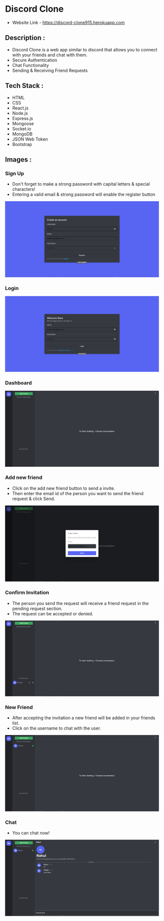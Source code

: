 # Discord Clone

- Website Link - https://discord-clone915.herokuapp.com

## Description :

- Discord Clone is a web app similar to discord that allows you to connect with your friends and chat with them.
- Secure Authentication
- Chat Functionality
- Sending & Receiving Friend Requests

## Tech Stack :

- HTML
- CSS
- React.js
- Node.js
- Express.js
- Mongoose
- Socket.io
- MongoDB
- JSON Web Token
- Bootstrap

## **Images** :

### Sign Up

- Don't forget to make a strong password with capital letters & special characters!
- Entering a valid email & strong password will enable the register button

![Signup](./images/signup.png)

### Login

![Login](./images/login.png)

### Dashboard

![Dashboard](./images/dashboard.png)

### Add new friend

- Click on the add new friend button to send a invite.
- Then enter the email id of the person you want to send the friend request & click Send.

![Invite](./images/invite.png)

### Confirm Invitation

- The person you send the request will receive a friend request in the pending request section.
- The request can be accepted or denied.

![Invite](./images/confirm-invitation.png)

### New Friend

- After accepting the invitation a new friend will be added in your friends list.
- Click on the username to chat with the user.

![Invite](./images/new-friend.png)

### Chat

- You can chat now!

![Invite](./images/chat.png)
